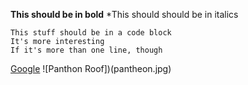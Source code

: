 **This should be in bold**
*This should should be in italics

```
This stuff should be in a code block
It's more interesting
If it's more than one line, though
```

[Google](http://www.google.com)
![Panthon Roof])(pantheon.jpg)
